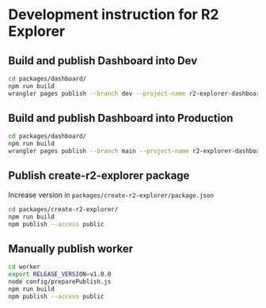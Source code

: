 # Development instruction for R2 Explorer

## Build and publish Dashboard into Dev

```bash
cd packages/dashboard/
npm run build
wrangler pages publish --branch dev --project-name r2-explorer-dashboard dist/
```

## Build and publish Dashboard into Production

```bash
cd packages/dashboard/
npm run build
wrangler pages publish --branch main --project-name r2-explorer-dashboard dist/
```

## Publish create-r2-explorer package

Increase version in `packages/create-r2-explorer/package.json`

```bash
cd packages/create-r2-explorer/
npm run build
npm publish --access public
```

## Manually publish worker

```bash
cd worker
export RELEASE_VERSION=v1.0.0
node config/preparePublish.js
npm run build
npm publish --access public
```
